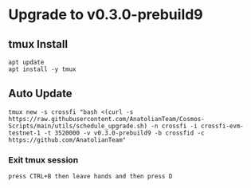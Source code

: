 # Upgrade to v0.3.0-prebuild9

## tmux Install
```shell
apt update
apt install -y tmux
```

## Auto Update
```shell
tmux new -s crossfi "bash <(curl -s https://raw.githubusercontent.com/AnatolianTeam/Cosmos-Scripts/main/utils/schedule_upgrade.sh) -n crossfi -i crossfi-evm-testnet-1 -t 3520000 -v v0.3.0-prebuild9 -b crossfid -c https://github.com/AnatolianTeam"
```

### Exit tmux session
`press CTRL+B then leave hands and then press D`
